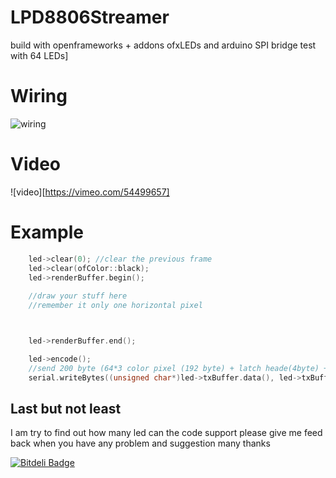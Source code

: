 LPD8806Streamer
===============

build with openframeworks + addons ofxLEDs and arduino SPI bridge test with 64 LEDs]
# Wiring #

![wiring](http://i.imgur.com/WPyWS.jpg)

# Video #
![video][https://vimeo.com/54499657]

# Example #
```c++
	led->clear(0); //clear the previous frame
	led->clear(ofColor::black); 
	led->renderBuffer.begin(); 
	
	//draw your stuff here
	//remember it only one horizontal pixel 



	led->renderBuffer.end();

	led->encode();
	//send 200 byte (64*3 color pixel (192 byte) + latch heade(4byte) + latch end(4byte))
	serial.writeBytes((unsigned char*)led->txBuffer.data(), led->txBuffer.size());

``` 

## Last but not least ##
I am try to find out how many led can the code support 
please give me feed back when you have any problem and suggestion
many thanks

[![Bitdeli Badge](https://d2weczhvl823v0.cloudfront.net/fishkingsin/lpd8806streamer/trend.png)](https://bitdeli.com/free "Bitdeli Badge")

